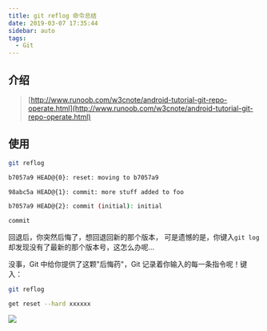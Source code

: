 ```yaml
---
title: git reflog 命令总结
date: 2019-03-07 17:35:44
sidebar: auto
tags:
  - Git
---
```


## 介绍

> [http://www.runoob.com/w3cnote/android-tutorial-git-repo-operate.html](http://www.runoob.com/w3cnote/android-tutorial-git-repo-operate.html)

## 使用

```bash
git reflog

b7057a9 HEAD@{0}: reset: moving to b7057a9

98abc5a HEAD@{1}: commit: more stuff added to foo

b7057a9 HEAD@{2}: commit (initial): initial

commit
```

回退后，你突然后悔了，想回退回新的那个版本， 可是遗憾的是，你键入`git log`却发现没有了最新的那个版本号，这怎么办呢...

没事，Git 中给你提供了这颗"后悔药"，Git 记录着你输入的每一条指令呢！键入：

```bash
git reflog

get reset --hard xxxxxx
```

![](https://i.loli.net/2020/01/12/LMsVOWGZl3hEDJj.png)

